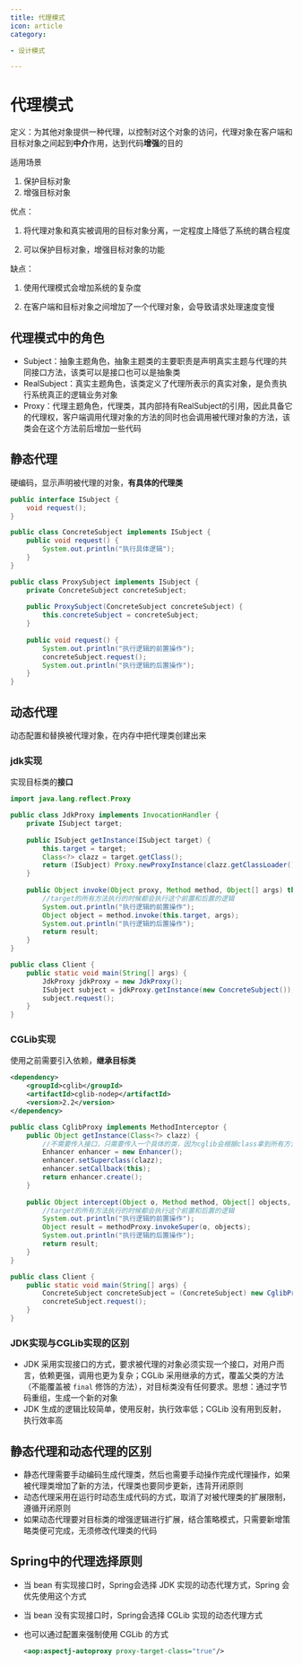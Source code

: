 ```yaml
---
title: 代理模式
icon: article
category:

- 设计模式

---
```


# 代理模式

定义：为其他对象提供一种代理，以控制对这个对象的访问，代理对象在客户端和目标对象之间起到**中介**作用，达到代码**增强**的目的

适用场景

1. 保护目标对象
2. 增强目标对象

优点：

1. 将代理对象和真实被调用的目标对象分离，一定程度上降低了系统的耦合程度

2. 可以保护目标对象，增强目标对象的功能

缺点：

1. 使用代理模式会增加系统的复杂度

2. 在客户端和目标对象之间增加了一个代理对象，会导致请求处理速度变慢



## 代理模式中的角色

- Subject：抽象主题角色，抽象主题类的主要职责是声明真实主题与代理的共同接口方法，该类可以是接口也可以是抽象类
- RealSubject：真实主题角色，该类定义了代理所表示的真实对象，是负责执行系统真正的逻辑业务对象
- Proxy：代理主题角色，代理类，其内部持有RealSubject的引用，因此具备它的代理权，客户端调用代理对象的方法的同时也会调用被代理对象的方法，该类会在这个方法前后增加一些代码



## 静态代理

硬编码，显示声明被代理的对象，**有具体的代理类**

```java
public interface ISubject {
    void request();
}
```

```java
public class ConcreteSubject implements ISubject {
    public void request() {
        System.out.println("执行具体逻辑");
    }
}
```

```java
public class ProxySubject implements ISubject {
    private ConcreteSubject concreteSubject;
    
    public ProxySubject(ConcreteSubject concreteSubject) {
        this.concreteSubject = concreteSubject;
    }
    
    public void request() {
        System.out.println("执行逻辑的前置操作");
        concreteSubject.request();
        System.out.println("执行逻辑的后置操作");
    }
}
```



## 动态代理

动态配置和替换被代理对象，在内存中把代理类创建出来

### jdk实现

实现目标类的**接口**

```java
import java.lang.reflect.Proxy

public class JdkProxy implements InvocationHandler {
    private ISubject target;
    
    public ISubject getInstance(ISubject target) {
        this.target = target;
        Class<?> clazz = target.getClass();
        return (ISubject) Proxy.newProxyInstance(clazz.getClassLoader(), clazz.getInterfaces(), this);
    }
    
    public Object invoke(Object proxy, Method method, Object[] args) throws Throwable {
        //target的所有方法执行的时候都会执行这个前置和后置的逻辑
        System.out.println("执行逻辑的前置操作");
        Object object = method.invoke(this.target, args);
        System.out.println("执行逻辑的后置操作");
        return result;
    }
}
```

```java
public class Client {
    public static void main(String[] args) {
        JdkProxy jdkProxy = new JdkProxy();
        ISubject subject = jdkProxy.getInstance(new ConcreteSubject());
        subject.request();
    }
}
```



### CGLib实现

使用之前需要引入依赖，**继承目标类**

```xml
<dependency>
	<groupId>cglib</groupId>
    <artifactId>cglib-nodep</artifactId>
    <version>2.2</version>
</dependency>
```

```java
public class CglibProxy implements MethodInterceptor {
    public Object getInstance(Class<?> clazz) {
        //不需要传入接口，只需要传入一个具体的类，因为cglib会根据class拿到所有方法，然后生成一个代理类继承所有的方法
    	Enhancer enhancer = new Enhancer();
    	enhancer.setSuperclass(clazz);
        enhancer.setCallback(this);
        return enhancer.create();
    }
    
    public Object intercept(Object o, Method method, Object[] objects, MethodProxy methodProxy) throws Throwable {
        //target的所有方法执行的时候都会执行这个前置和后置的逻辑
        System.out.println("执行逻辑的前置操作");
        Object result = methodProxy.invokeSuper(o, objects);
        System.out.println("执行逻辑的后置操作");
        return result;
    }
}
```

```java
public class Client {
    public static void main(String[] args) {
        ConcreteSubject concreteSubject = (ConcreteSubject) new CglibProxy().getInstance(ConcreteSubject.class);
        concreteSubject.request();
    }
}
```



### JDK实现与CGLib实现的区别

- JDK 采用实现接口的方式，要求被代理的对象必须实现一个接口，对用户而言，依赖更强，调用也更为复杂；CGLib 采用继承的方式，覆盖父类的方法（不能覆盖被 `final` 修饰的方法），对目标类没有任何要求。思想：通过字节码重组，生成一个新的对象
- JDK 生成的逻辑比较简单，使用反射，执行效率低；CGLib 没有用到反射，执行效率高



## 静态代理和动态代理的区别

- 静态代理需要手动编码生成代理类，然后也需要手动操作完成代理操作，如果被代理类增加了新的方法，代理类也要同步更新，违背开闭原则
- 动态代理采用在运行时动态生成代码的方式，取消了对被代理类的扩展限制，遵循开闭原则
- 如果动态代理要对目标类的增强逻辑进行扩展，结合策略模式，只需要新增策略类便可完成，无须修改代理类的代码



## Spring中的代理选择原则

- 当 bean 有实现接口时，Spring会选择 JDK 实现的动态代理方式，Spring 会优先使用这个方式

- 当 bean 没有实现接口时，Spring会选择 CGLib 实现的动态代理方式

- 也可以通过配置来强制使用 CGLib 的方式

  ```xml
  <aop:aspectj-autoproxy proxy-target-class="true"/>
  ```

